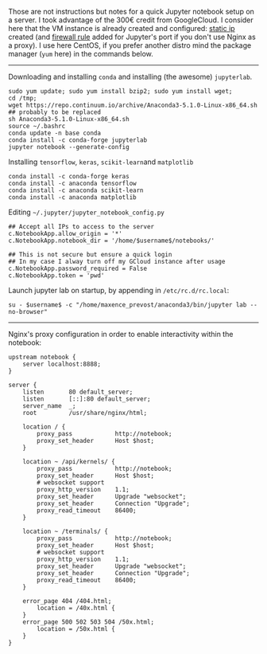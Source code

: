 Those are not instructions but notes for a quick Jupyter notebook setup on a server. I took advantage of the 300€ credit from GoogleCloud. I consider here that the VM instance is already created and configured: [static ip](https://console.cloud.google.com/networking/addresses/list) created (and [firewall rule](https://console.cloud.google.com/networking/firewalls/list?) added for Jupyter's port if you don't use Nginx as a proxy). 
I use here CentOS, if you prefer another distro mind the package manager (`yum` here) in the commands below.

-----

Downloading and installing `conda` and installing (the awesome) `jupyterlab`.

```
sudo yum update; sudo yum install bzip2; sudo yum install wget;
cd /tmp;
wget https://repo.continuum.io/archive/Anaconda3-5.1.0-Linux-x86_64.sh ## probably to be replaced
sh Anaconda3-5.1.0-Linux-x86_64.sh 
source ~/.bashrc
conda update -n base conda
conda install -c conda-forge jupyterlab
jupyter notebook --generate-config
```

Installing `tensorflow`, `keras`, `scikit-learn`and `matplotlib`

```
conda install -c conda-forge keras
conda install -c anaconda tensorflow 
conda install -c anaconda scikit-learn
conda install -c anaconda matplotlib
```
  
Editing ``~/.jupyter/jupyter_notebook_config.py``
```
## Accept all IPs to access to the server
c.NotebookApp.allow_origin = '*'
c.NotebookApp.notebook_dir = '/home/$username$/notebooks/'

## This is not secure but ensure a quick login
## In my case I alway turn off my GCloud instance after usage
c.NotebookApp.password_required = False
c.NotebookApp.token = 'pwd'
```

Launch jupyter lab on startup, by appending in `/etc/rc.d/rc.local`:

```
su - $username$ -c "/home/maxence_prevost/anaconda3/bin/jupyter lab --no-browser"
```

----

Nginx's proxy configuration in order to enable interactivity within the notebook:

```
upstream notebook {
    server localhost:8888;
}

server {
    listen       80 default_server;
    listen       [::]:80 default_server;
    server_name  _;
    root         /usr/share/nginx/html;

    location / {
        proxy_pass            http://notebook;
        proxy_set_header      Host $host;
    }
    
    location ~ /api/kernels/ {
        proxy_pass            http://notebook;
        proxy_set_header      Host $host;
        # websocket support
        proxy_http_version    1.1;
        proxy_set_header      Upgrade "websocket";
        proxy_set_header      Connection "Upgrade";
        proxy_read_timeout    86400;
    }
    
    location ~ /terminals/ {
        proxy_pass            http://notebook;
        proxy_set_header      Host $host;
        # websocket support
        proxy_http_version    1.1;
        proxy_set_header      Upgrade "websocket";
        proxy_set_header      Connection "Upgrade";
        proxy_read_timeout    86400;
    }
    
    error_page 404 /404.html;
        location = /40x.html {
    }
    error_page 500 502 503 504 /50x.html;
        location = /50x.html {
    }
}
    
    
```
